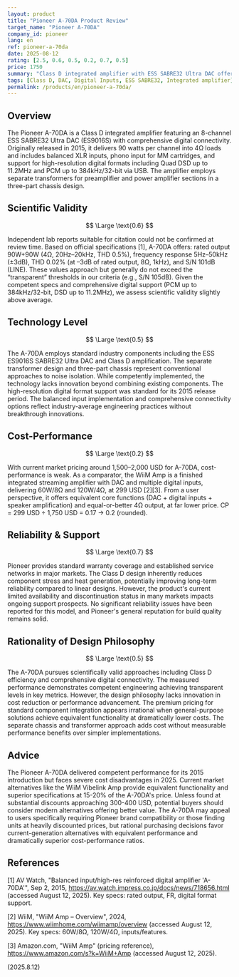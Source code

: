 ```yaml
---
layout: product
title: "Pioneer A-70DA Product Review"
target_name: "Pioneer A-70DA"
company_id: pioneer
lang: en
ref: pioneer-a-70da
date: 2025-08-12
rating: [2.5, 0.6, 0.5, 0.2, 0.7, 0.5]
price: 1750
summary: "Class D integrated amplifier with ESS SABRE32 Ultra DAC offering good measured performance but severely compromised cost-performance due to availability of equivalent function alternatives at 15% of the price"
tags: [Class D, DAC, Digital Inputs, ESS SABRE32, Integrated amplifier]
permalink: /products/en/pioneer-a-70da/
---
```

## Overview

The Pioneer A-70DA is a Class D integrated amplifier featuring an 8-channel ESS SABRE32 Ultra DAC (ES9016S) with comprehensive digital connectivity. Originally released in 2015, it delivers 90 watts per channel into 4Ω loads and includes balanced XLR inputs, phono input for MM cartridges, and support for high-resolution digital formats including Quad DSD up to 11.2MHz and PCM up to 384kHz/32-bit via USB. The amplifier employs separate transformers for preamplifier and power amplifier sections in a three-part chassis design.

## Scientific Validity

$$ \Large \text{0.6} $$

Independent lab reports suitable for citation could not be confirmed at review time. Based on official specifications [1], A-70DA offers: rated output 90W+90W (4Ω, 20Hz–20kHz, THD 0.5%), frequency response 5Hz–50kHz (±3dB), THD 0.02% (at –3dB of rated output, 8Ω, 1kHz), and S/N 101dB (LINE). These values approach but generally do not exceed the “transparent” thresholds in our criteria (e.g., S/N 105dB). Given the competent specs and comprehensive digital support (PCM up to 384kHz/32-bit, DSD up to 11.2MHz), we assess scientific validity slightly above average.

## Technology Level

$$ \Large \text{0.5} $$

The A-70DA employs standard industry components including the ESS ES9016S SABRE32 Ultra DAC and Class D amplification. The separate transformer design and three-part chassis represent conventional approaches to noise isolation. While competently implemented, the technology lacks innovation beyond combining existing components. The high-resolution digital format support was standard for its 2015 release period. The balanced input implementation and comprehensive connectivity options reflect industry-average engineering practices without breakthrough innovations.

## Cost-Performance

$$ \Large \text{0.2} $$

With current market pricing around 1,500–2,000 USD for A-70DA, cost-performance is weak. As a comparator, the WiiM Amp is a finished integrated streaming amplifier with DAC and multiple digital inputs, delivering 60W/8Ω and 120W/4Ω, at 299 USD [2][3]. From a user perspective, it offers equivalent core functions (DAC + digital inputs + speaker amplification) and equal-or-better 4Ω output, at far lower price. CP = 299 USD ÷ 1,750 USD = 0.17 → 0.2 (rounded).

## Reliability & Support

$$ \Large \text{0.7} $$

Pioneer provides standard warranty coverage and established service networks in major markets. The Class D design inherently reduces component stress and heat generation, potentially improving long-term reliability compared to linear designs. However, the product's current limited availability and discontinuation status in many markets impacts ongoing support prospects. No significant reliability issues have been reported for this model, and Pioneer's general reputation for build quality remains solid.

## Rationality of Design Philosophy

$$ \Large \text{0.5} $$

The A-70DA pursues scientifically valid approaches including Class D efficiency and comprehensive digital connectivity. The measured performance demonstrates competent engineering achieving transparent levels in key metrics. However, the design philosophy lacks innovation in cost reduction or performance advancement. The premium pricing for standard component integration appears irrational when general-purpose solutions achieve equivalent functionality at dramatically lower costs. The separate chassis and transformer approach adds cost without measurable performance benefits over simpler implementations.

## Advice

The Pioneer A-70DA delivered competent performance for its 2015 introduction but faces severe cost disadvantages in 2025. Current market alternatives like the WiiM Vibelink Amp provide equivalent functionality and superior specifications at 15-20% of the A-70DA's price. Unless found at substantial discounts approaching 300-400 USD, potential buyers should consider modern alternatives offering better value. The A-70DA may appeal to users specifically requiring Pioneer brand compatibility or those finding units at heavily discounted prices, but rational purchasing decisions favor current-generation alternatives with equivalent performance and dramatically superior cost-performance ratios.

## References

[1] AV Watch, "Balanced input/high-res reinforced digital amplifier 'A-70DA'", Sep 2, 2015, https://av.watch.impress.co.jp/docs/news/718656.html (accessed August 12, 2025). Key specs: rated output, FR, digital format support.

[2] WiiM, "WiiM Amp – Overview", 2024, https://www.wiimhome.com/wiimamp/overview (accessed August 12, 2025). Key specs: 60W/8Ω, 120W/4Ω, inputs/features.

[3] Amazon.com, "WiiM Amp" (pricing reference), https://www.amazon.com/s?k=WiiM+Amp (accessed August 12, 2025).

(2025.8.12)